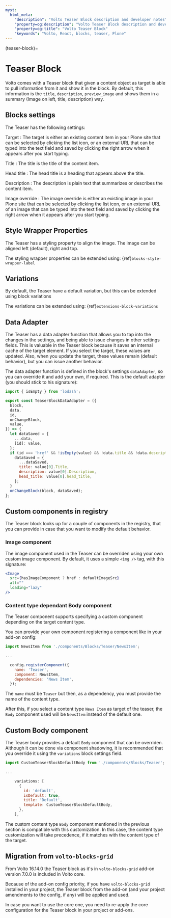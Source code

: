 ```yaml
---
myst:
  html_meta:
    "description": "Volto Teaser Block description and developer notes"
    "property=og:description": "Volto Teaser Block description and developer notes"
    "property=og:title": "Volto Teaser Block"
    "keywords": "Volto, React, blocks, teaser, Plone"
---
```


(teaser-block)=

# Teaser Block

Volto comes with a Teaser block that given a content object as target is able to pull information from it and show it in the block.
By default, this information is the `title`, `description`, `preview_image` and shows them in a summary (Image on left, title, description) way.

## Blocks settings

The Teaser has the following settings:

Target
: The target is either an existing content item in your Plone site that can be selected by clicking the list icon, or an external URL that can be typed into the text field and saved by clicking the right arrow when it appears after you start typing.

Title
: The title is the title of the content item.

Head title
: The head title is a heading that appears above the title.

Description
: The description is plain text that summarizes or describes the content item.

Image override
: The image override is either an existing image in your Plone site that can be selected by clicking the list icon, or an external URL of an image that can be typed into the text field and saved by clicking the right arrow when it appears after you start typing.

## Style Wrapper Properties

The Teaser has a styling property to align the image. The image can be aligned left (default), right and top.

The styling wrapper properties can be extended using: {ref}`blocks-style-wrapper-label`

## Variations

By default, the Teaser have a default variation, but this can be extended using block variations

The variations can be extended using: {ref}`extensions-block-variations`

## Data Adapter

The Teaser has a data adapter function that allows you to tap into the changes in the settings, and being able to issue changes in other settings fields.
This is valuable in the Teaser block because it saves an internal cache of the target element.
If you select the target, these values are updated. Also, when you update the target, these values remain (default behavior), but you can issue another behavior.

The data adapter function is defined in the block's settings `dataAdapter`, so you can override it and add your own, if required.
This is the default adapter (you should stick to his signature):

```js
import { isEmpty } from 'lodash';

export const TeaserBlockDataAdapter = ({
  block,
  data,
  id,
  onChangeBlock,
  value,
}) => {
  let dataSaved = {
    ...data,
    [id]: value,
  };
  if (id === 'href' && !isEmpty(value) && !data.title && !data.description) {
    dataSaved = {
      ...dataSaved,
      title: value[0].Title,
      description: value[0].Description,
      head_title: value[0].head_title,
    };
  }
  onChangeBlock(block, dataSaved);
};

```

## Custom components in registry

The Teaser block looks up for a couple of components in the registry, that you can provide in case that you want to modify the default behavior.

### Image component

The image component used in the Teaser can be overriden using your own custom image component.
By default, it uses a simple `<img />` tag, with this signature:

```jsx
<Image
  src={hasImageComponent ? href : defaultImageSrc}
  alt=""
  loading="lazy"
/>
```

### Content type dependant Body component

The Teaser component supports specifying a custom component depending on the target content type.

You can provide your own component registering a component like in your add-on config:

```js
import NewsItem from './components/Blocks/Teaser/NewsItem';

...

  config.registerComponent({
    name: 'Teaser',
    component: NewsItem,
    dependencies: 'News Item',
  });
```

The `name` must be `Teaser` but then, as a dependency, you must provide the name of the content type.

After this, if you select a content type `News Item` as target of the teaser, the `Body` component used will be `NewsItem` instead of the default one.

## Custom Body component

The Teaser body provides a default `Body` component that can be overriden.
Although it can be done via component shadowing, it is recommended that you override it using the `variations` block settings field.

```js
import CustomTeaserBlockDefaultBody from './components/Blocks/Teaser';

...

    variations: [
      {
        id: 'default',
        isDefault: true,
        title: 'Default',
        template: CustomTeaserBlockDefaultBody,
      },
    ],
```

The custom content type `Body` component mentioned in the previous section is compatible with this customization.
In this case, the content type customization will take precedence, if it matches with the content type of the target.

## Migration from `volto-blocks-grid`

From Volto 16.14.0 the Teaser block as it's in `volto-blocks-grid` add-on version 7.0.0 is included in Volto core.

Because of the add-on config priority, if you have `volto-blocks-grid` installed in your project, the Teaser block from the add-on (and your project amendments to the config, if any) will be applied and used.

In case you want to use the core one, you need to re-apply the core configuration for the Teaser block in your project or add-ons.
